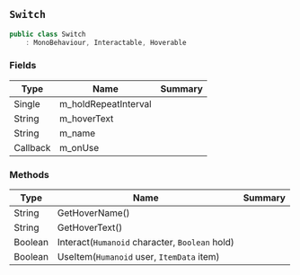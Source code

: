 ## `Switch`

```csharp
public class Switch
    : MonoBehaviour, Interactable, Hoverable

```

### Fields

| Type | Name | Summary | 
| --- | --- | --- | 
| Single | m_holdRepeatInterval |  | 
| String | m_hoverText |  | 
| String | m_name |  | 
| Callback | m_onUse |  | 


### Methods

| Type | Name | Summary | 
| --- | --- | --- | 
| String | GetHoverName() |  | 
| String | GetHoverText() |  | 
| Boolean | Interact(`Humanoid` character, `Boolean` hold) |  | 
| Boolean | UseItem(`Humanoid` user, `ItemData` item) |  | 


